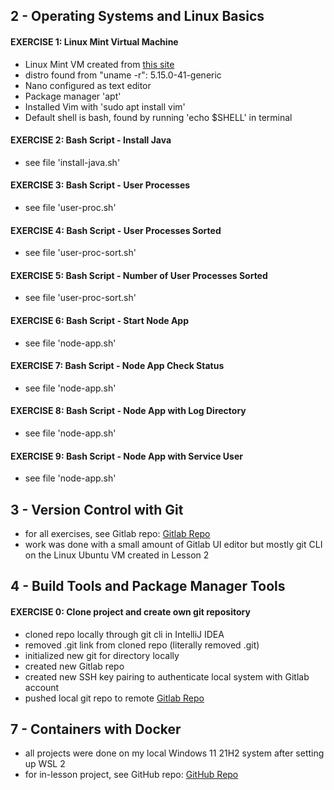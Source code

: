 ## 2 - Operating Systems and Linux Basics
#### EXERCISE 1: Linux Mint Virtual Machine
- Linux Mint VM created from [this site](https://www.linuxmint.com/edition.php?id=300)
- distro found from "uname -r": 5.15.0-41-generic
- Nano configured as text editor
- Package manager 'apt'
- Installed Vim with 'sudo apt install vim'
- Default shell is bash, found by running 'echo $SHELL' in terminal

#### EXERCISE 2: Bash Script - Install Java
- see file 'install-java.sh'

#### EXERCISE 3: Bash Script - User Processes
- see file 'user-proc.sh'

#### EXERCISE 4: Bash Script - User Processes Sorted
- see file 'user-proc-sort.sh'

#### EXERCISE 5: Bash Script - Number of User Processes Sorted
- see file 'user-proc-sort.sh'

#### EXERCISE 6: Bash Script - Start Node App
- see file 'node-app.sh'

#### EXERCISE 7: Bash Script - Node App Check Status
- see file 'node-app.sh'

#### EXERCISE 8: Bash Script - Node App with Log Directory
- see file 'node-app.sh'

#### EXERCISE 9: Bash Script - Node App with Service User
- see file 'node-app.sh'

## 3 - Version Control with Git
- for all exercises, see Gitlab repo:
[Gitlab Repo](https://gitlab.com/opschasingdev_root/exercise-git)
- work was done with a small amount of Gitlab UI editor but mostly git CLI on the Linux Ubuntu VM created in Lesson 2

## 4 - Build Tools and Package Manager Tools
#### EXERCISE 0: Clone project and create own git repository
- cloned repo locally through git cli in IntelliJ IDEA
- removed .git link from cloned repo (literally removed .git)
- initialized new git for directory locally
- created new Gitlab repo
- created new SSH key pairing to authenticate local system with Gitlab account
- pushed local git repo to remote
[Gitlab Repo](https://gitlab.com/opschasingdev_root/java-gradle-app)

## 7 - Containers with Docker
- all projects were done on my local Windows 11 21H2 system after setting up WSL 2
- for in-lesson project, see GitHub repo:
[GitHub Repo](https://github.com/OpsChasingDev/DOB_Developing-with-Docker)